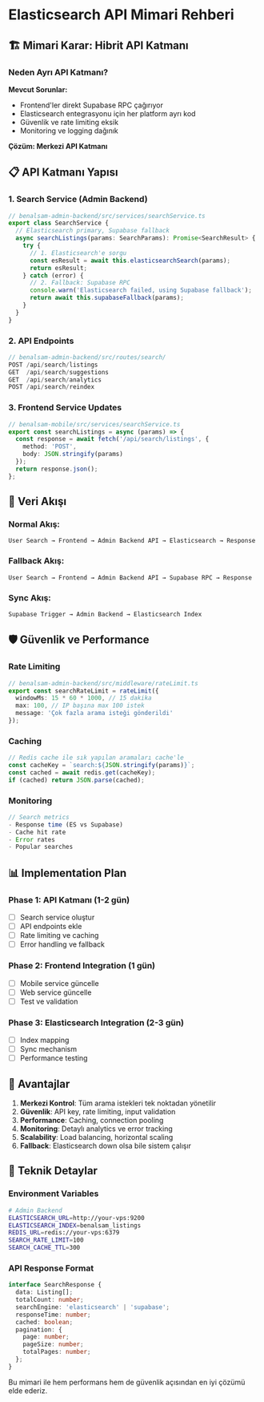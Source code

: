 # Elasticsearch API Mimari Rehberi

## 🏗️ Mimari Karar: Hibrit API Katmanı

### Neden Ayrı API Katmanı?

**Mevcut Sorunlar:**
- Frontend'ler direkt Supabase RPC çağırıyor
- Elasticsearch entegrasyonu için her platform ayrı kod
- Güvenlik ve rate limiting eksik
- Monitoring ve logging dağınık

**Çözüm: Merkezi API Katmanı**

## 📋 API Katmanı Yapısı

### 1. Search Service (Admin Backend)
```typescript
// benalsam-admin-backend/src/services/searchService.ts
export class SearchService {
  // Elasticsearch primary, Supabase fallback
  async searchListings(params: SearchParams): Promise<SearchResult> {
    try {
      // 1. Elasticsearch'e sorgu
      const esResult = await this.elasticsearchSearch(params);
      return esResult;
    } catch (error) {
      // 2. Fallback: Supabase RPC
      console.warn('Elasticsearch failed, using Supabase fallback');
      return await this.supabaseFallback(params);
    }
  }
}
```

### 2. API Endpoints
```typescript
// benalsam-admin-backend/src/routes/search/
POST /api/search/listings
GET  /api/search/suggestions
GET  /api/search/analytics
POST /api/search/reindex
```

### 3. Frontend Service Updates
```typescript
// benalsam-mobile/src/services/searchService.ts
export const searchListings = async (params) => {
  const response = await fetch('/api/search/listings', {
    method: 'POST',
    body: JSON.stringify(params)
  });
  return response.json();
};
```

## 🔄 Veri Akışı

### Normal Akış:
```
User Search → Frontend → Admin Backend API → Elasticsearch → Response
```

### Fallback Akış:
```
User Search → Frontend → Admin Backend API → Supabase RPC → Response
```

### Sync Akış:
```
Supabase Trigger → Admin Backend → Elasticsearch Index
```

## 🛡️ Güvenlik ve Performance

### Rate Limiting
```typescript
// benalsam-admin-backend/src/middleware/rateLimit.ts
export const searchRateLimit = rateLimit({
  windowMs: 15 * 60 * 1000, // 15 dakika
  max: 100, // IP başına max 100 istek
  message: 'Çok fazla arama isteği gönderildi'
});
```

### Caching
```typescript
// Redis cache ile sık yapılan aramaları cache'le
const cacheKey = `search:${JSON.stringify(params)}`;
const cached = await redis.get(cacheKey);
if (cached) return JSON.parse(cached);
```

### Monitoring
```typescript
// Search metrics
- Response time (ES vs Supabase)
- Cache hit rate
- Error rates
- Popular searches
```

## 📊 Implementation Plan

### Phase 1: API Katmanı (1-2 gün)
- [ ] Search service oluştur
- [ ] API endpoints ekle
- [ ] Rate limiting ve caching
- [ ] Error handling ve fallback

### Phase 2: Frontend Integration (1 gün)
- [ ] Mobile service güncelle
- [ ] Web service güncelle
- [ ] Test ve validation

### Phase 3: Elasticsearch Integration (2-3 gün)
- [ ] Index mapping
- [ ] Sync mechanism
- [ ] Performance testing

## 🎯 Avantajlar

1. **Merkezi Kontrol**: Tüm arama istekleri tek noktadan yönetilir
2. **Güvenlik**: API key, rate limiting, input validation
3. **Performance**: Caching, connection pooling
4. **Monitoring**: Detaylı analytics ve error tracking
5. **Scalability**: Load balancing, horizontal scaling
6. **Fallback**: Elasticsearch down olsa bile sistem çalışır

## 🔧 Teknik Detaylar

### Environment Variables
```bash
# Admin Backend
ELASTICSEARCH_URL=http://your-vps:9200
ELASTICSEARCH_INDEX=benalsam_listings
REDIS_URL=redis://your-vps:6379
SEARCH_RATE_LIMIT=100
SEARCH_CACHE_TTL=300
```

### API Response Format
```typescript
interface SearchResponse {
  data: Listing[];
  totalCount: number;
  searchEngine: 'elasticsearch' | 'supabase';
  responseTime: number;
  cached: boolean;
  pagination: {
    page: number;
    pageSize: number;
    totalPages: number;
  };
}
```

Bu mimari ile hem performans hem de güvenlik açısından en iyi çözümü elde ederiz. 